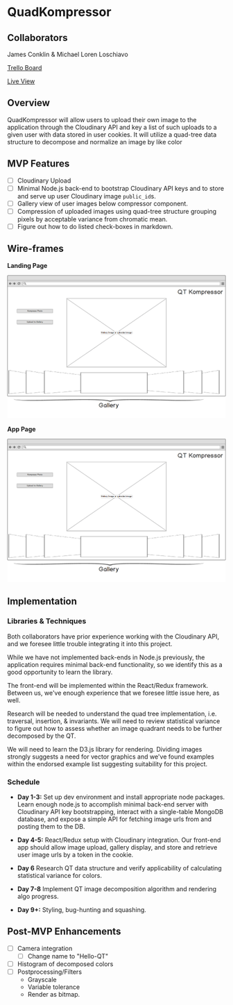 # QuadKompressor

## Collaborators

James Conklin & Michael Loren Loschiavo

[Trello Board](https://trello.com/b/Gjr0s6xz)

[Live View]()

## Overview

QuadKompressor will allow users to upload their own image to the application
through the Cloudinary API and key a list of such uploads to a given user with data stored in user cookies. It will utilize a quad-tree data structure to decompose and normalize an image by like color

## MVP Features
- [ ] Cloudinary Upload
- [ ] Minimal Node.js back-end to bootstrap Cloudinary API keys and to store and serve up user Cloudinary image `public_id`s.
- [ ] Gallery view of user images below compressor component.
- [ ] Compression of uploaded images using quad-tree structure grouping pixels by acceptable variance from chromatic mean.
- [ ] Figure out how to do listed check-boxes in markdown.

## Wire-frames

**Landing Page**

![landing](docs/wireframes/application.png)

**App Page**

![application](docs/wireframes/application.png)

## Implementation

### Libraries & Techniques
Both collaborators have prior experience working with the Cloudinary API, and we foresee little trouble integrating it into this project.

While we have not implemented back-ends in Node.js previously, the application requires minimal back-end functionality, so we identify this as a good opportunity to learn the library.

The front-end will be implemented within the React/Redux framework. Between us, we've enough experience that we foresee little issue here, as well.

Research will be needed to understand the quad tree implementation, i.e. traversal, insertion, & invariants.
We will need to review statistical variance to figure out how to assess whether an image quadrant needs to be further decomposed by the QT.

We will need to learn the D3.js library for rendering. Dividing images strongly suggests a need for vector graphics and we've found examples within the endorsed example list suggesting suitability for this project.  

### Schedule

- **Day 1-3:** Set up dev environment and install appropriate node packages. Learn enough node.js to accomplish minimal back-end server with Cloudinary API key bootstrapping, interact with a single-table MongoDB database, and expose a simple API for fetching image urls from and posting them to the DB.

- **Day 4-5:** React/Redux setup with Cloudinary integration. Our front-end app should allow image upload, gallery display, and store and retrieve user image urls by a token in the cookie.

- **Day 6** Research QT data structure and verify applicability of calculating statistical variance for colors.

- **Day 7-8** Implement QT image decomposition algorithm and rendering algo progress.

- **Day 9+:** Styling, bug-hunting and squashing.

## Post-MVP Enhancements

 - [ ] Camera integration
   - [ ] Change name to "Hello-QT"
 - [ ] Histogram of decomposed colors
 - [ ] Postprocessing/Filters
   - Grayscale
   - Variable tolerance
   - Render as bitmap.
